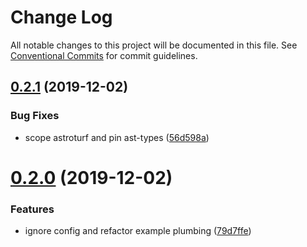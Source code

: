 # Change Log

All notable changes to this project will be documented in this file.
See [Conventional Commits](https://conventionalcommits.org) for commit guidelines.

## [0.2.1](https://github.com/4Catalyzer/theme/compare/docpocalypse@0.2.0...docpocalypse@0.2.1) (2019-12-02)

### Bug Fixes

- scope astroturf and pin ast-types ([56d598a](https://github.com/4Catalyzer/theme/commit/56d598a26e32d7e8a6fb418c99f0e137bb4b2597))

# [0.2.0](https://github.com/4Catalyzer/theme/compare/docpocalypse@0.1.0...docpocalypse@0.2.0) (2019-12-02)

### Features

- ignore config and refactor example plumbing ([79d7ffe](https://github.com/4Catalyzer/theme/commit/79d7ffe18032d814b239dce8161492178839d3d6))

